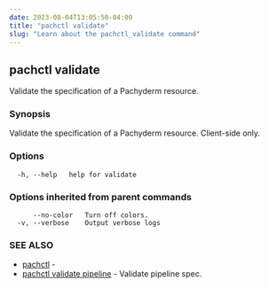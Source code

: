 ```yaml
---
date: 2023-08-04T13:05:50-04:00
title: "pachctl validate"
slug: "Learn about the pachctl_validate command"
---
```


## pachctl validate

Validate the specification of a Pachyderm resource.

### Synopsis

Validate the specification of a Pachyderm resource.  Client-side only.

### Options

```
  -h, --help   help for validate
```

### Options inherited from parent commands

```
      --no-color   Turn off colors.
  -v, --verbose    Output verbose logs
```

### SEE ALSO

* [pachctl](/commands/pachctl/)	 - 
* [pachctl validate pipeline](/commands/pachctl_validate_pipeline/)	 - Validate pipeline spec.

